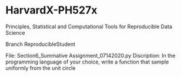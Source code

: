 # HarvardX-PH527x
Principles, Statistical and Computational Tools for Reproducible Data Science


Branch ReproducibleStudent

File: Section6_Summative Assignment_07142020.py
Discription: In the programming language of your choice, write a function that sample uniformly from the unit circle
